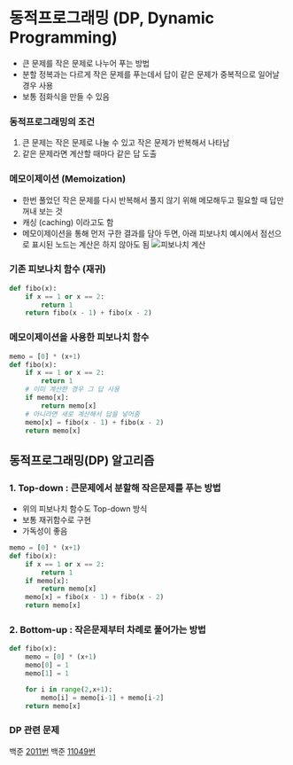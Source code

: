 # 동적프로그래밍 (DP, Dynamic Programming)
- 큰 문제를 작은 문제로 나누어 푸는 방법
- 분할 정복과는 다르게 작은 문제를 푸는데서 답이 같은 문제가 중복적으로 일어날 경우 사용
- 보통 점화식을 만들 수 있음
   
### 동적프로그래밍의 조건
1. 큰 문제는 작은 문제로 나눌 수 있고 작은 문제가 반복해서 나타남
2. 같은 문제라면 계산할 때마다 같은 답 도출
   
### 메모이제이션 (Memoization)
- 한번 풀었던 작은 문제를 다시 반복해서 풀지 않기 위해 메모해두고 필요할 때 답만 꺼내 보는 것
- 캐싱 (caching) 이라고도 함
- 메모이제이션을 통해 먼저 구한 결과를 담아 두면, 아래 피보나치 예시에서 점선으로 표시된 노드는 계산은 하지 않아도 됨
![피보나치 계산](https://user-images.githubusercontent.com/37467408/122693295-36a8bf00-d274-11eb-9936-9a1fc9062c29.PNG)

### 기존 피보나치 함수 (재귀)
``` python
def fibo(x):
    if x == 1 or x == 2:
        return 1
    return fibo(x - 1) + fibo(x - 2)
```

### 메모이제이션을 사용한 피보나치 함수
``` python
memo = [0] * (x+1)
def fibo(x):
    if x == 1 or x == 2:
        return 1
    # 이미 계산한 경우 그 답 사용
    if memo[x]:
        return memo[x]
    # 아니라면 새로 계산해서 답을 넣어줌
    memo[x] = fibo(x - 1) + fibo(x - 2)
    return memo[x]
```

   
## 동적프로그래밍(DP) 알고리즘
### 1. Top-down : 큰문제에서 분할해 작은문제를 푸는 방법
- 위의 피보나치 함수도 Top-down 방식
- 보통 재귀함수로 구현
- 가독성이 좋음
``` python
memo = [0] * (x+1)
def fibo(x):
    if x == 1 or x == 2:
        return 1
    if memo[x]:
        return memo[x]
    memo[x] = fibo(x - 1) + fibo(x - 2)
    return memo[x]
``` 
   

### 2. Bottom-up : 작은문제부터 차례로 풀어가는 방법
``` python
def fibo(x):
    memo = [0] * (x+1)
    memo[0] = 1
    memo[1] = 1

    for i in range(2,x+1):
        memo[i] = memo[i-1] + memo[i-2]
    return memo[x]
``` 
   
### DP 관련 문제
백준 [2011번](https://www.acmicpc.net/problem/2011)
백준 [11049번](https://www.acmicpc.net/problem/11049)
